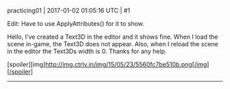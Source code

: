 practicing01 | 2017-01-02 01:05:16 UTC | #1

Edit: Have to use ApplyAttributes() for it to show.

Hello, I've created a Text3D in the editor and it shows fine.  When I load the scene in-game, the Text3D does not appear.  Also, when I reload the scene in the editor the Text3Ds width is 0.  Thanks for any help.

[spoiler][img]http://img.ctrlv.in/img/15/05/23/5560fc7be510b.png[/img][/spoiler]

-------------------------

